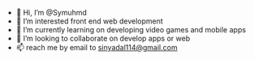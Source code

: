 - 👋 Hi, I’m @Symuhmd
- 👀 I’m interested front end web development
- 🌱 I’m currently learning on developing video games and mobile apps
- 💞️ I’m looking to collaborate on develop apps or web
- 📫 reach me by email to 
sinyadal114@gmail.com

<!---
Symuhmd/Symuhmd is a ✨ special ✨ repository because its `README.md` (this file) appears on your GitHub profile.
You can click the Preview link to take a look at your changes.
--->
